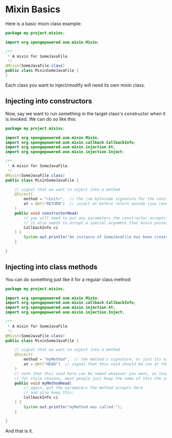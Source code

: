 # Mixin Basics

Here is a basic mixin class example:

```java
package my.project.mixins;

import org.spongepowered.asm.mixin.Mixin;

/**
 * A mixin for SomeJavaFile.
 */
@Mixin(SomeJavaFile.class)
public class MixinSomeJavaFile {
}
```

Each class you want to inject/modify will need its own mixin class.

## Injecting into constructors

Now, say we want to run something in the target class's constructor when it is invoked. We can do so like this:

```java
package my.project.mixins;

import org.spongepowered.asm.mixin.Mixin;
import org.spongepowered.asm.mixin.callback.CallbackInfo;
import org.spongepowered.asm.mixin.injection.At;
import org.spongepowered.asm.mixin.injection.Inject;

/**
 * A mixin for SomeJavaFile.
 */
@Mixin(SomeJavaFile.class)
public class MixinSomeJavaFile {

    // signal that we want to inject into a method
    @Inject(
        method = "<init>",  // the jvm bytecode signature for the constructor
        at = @At("RETURN")  // inject at before return opcode (you cannot inject at HEAD for constructor)
    )
    public void constructorHead(
        // you will need to put any parameters the constructor accepts here, they will be the actual passed values
        // it also needs to accept a special argument that mixin passes to this injection method
        CallbackInfo ci
    ) {
        System.out.println("An instance of SomeJavaFile has been created!");
    }

}
```

## Injecting into class methods

You can do something just like it for a regular class method:

```java
package my.project.mixins;

import org.spongepowered.asm.mixin.Mixin;
import org.spongepowered.asm.mixin.callback.CallbackInfo;
import org.spongepowered.asm.mixin.injection.At;
import org.spongepowered.asm.mixin.injection.Inject;

/**
 * A mixin for SomeJavaFile.
 */
@Mixin(SomeJavaFile.class)
public class MixinSomeJavaFile {

    // signal that we want to inject into a method
    @Inject(
        method = "myMethod",  // the method's signature, or just its name
        at = @At("HEAD")  // signal that this void should be run at the method HEAD, meaning the first opcode
    )
    // note that this void here can be named whatever you want, as long as it doesn't conflict with other methods
    // for style reasons, most people just keep the name of this the same as the name of the target method.
    public void myMethodHead(
        // again, put the parameters the method accepts here
        // and also keep this:
        CallbackInfo ci
    ) {
        System.out.println("myMethod was called.");
    }

}
```

And that is it.

